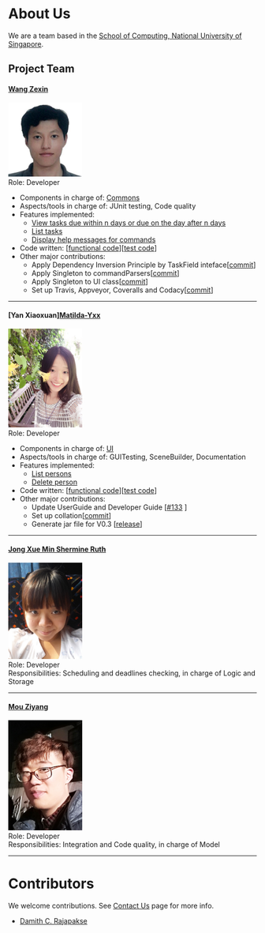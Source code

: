 # About Us

We are a team based in the [School of Computing, National University of Singapore](http://www.comp.nus.edu.sg).

## Project Team

#### [Wang Zexin](https://github.com/wangzexin)
<img src="images/wangzexin.jpg" width="150"><br>
Role: Developer <br>

* Components in charge of: [Commons](https://github.com/se-edu/addressbook-level4/blob/master/docs/DeveloperGuide.md#26-common-classes)
* Aspects/tools in charge of: JUnit testing, Code quality
* Features implemented:
   * [View tasks due within n days or due on the day after n days](https://github.com/CS2103JAN2017-W10-B1/main/blob/master/docs/UserGuide.md#27-view-certain-tasks-view)
   * [List tasks ](https://github.com/CS2103JAN2017-W10-B1/main/blob/master/docs/UserGuide.md#25-listing-all-tasks--list)
   * [Display help messages for commands](https://github.com/CS2103JAN2017-W10-B1/main/blob/master/docs/UserGuide.md#21-viewing-help--help)
* Code written: [[functional code](A0143409J.md)][[test code](A0143409J.md)]
* Other major contributions:
  * Apply Dependency Inversion Principle by TaskField inteface[[commit](https://github.com/CS2103JAN2017-W10-B1/main/commit/cf16109842cf3476b1111f9fab33de78976f2980)]
  * Apply Singleton to commandParsers[[commit](https://github.com/CS2103JAN2017-W10-B1/main/commit/cfe0a0c5bb6462e30a509931db307d4391709353)]
  * Apply Singleton to UI class[[commit](https://github.com/CS2103JAN2017-W10-B1/main/commit/fe0b435f3577e0adde247bec969b59d90274e347)]
  * Set up Travis, Appveyor, Coveralls and Codacy[[commit](https://github.com/CS2103JAN2017-W10-B1/main/commit/b226302f6552801a7fc135d406b5ce2badf244df)]

-----

#### [Yan Xiaoxuan][Matilda-Yxx](https://github.com/Matilda-Yxx)
<img src="images/matilda-yxx.jpg" width="150"><br>
Role: Developer <br>

* Components in charge of: [UI](https://github.com/se-edu/addressbook-level4/blob/master/docs/DeveloperGuide.md#22-ui-component)
* Aspects/tools in charge of: GUITesting, SceneBuilder, Documentation
* Features implemented:
   * [List persons](https://github.com/se-edu/addressbook-level4/blob/master/docs/UserGuide.md#listing-all-persons--list)
   * [Delete person](https://github.com/se-edu/addressbook-level4/blob/master/docs/UserGuide.md#deleting-a-person--delete)
* Code written: [[functional code](A0147996E.md)][[test code](A0147996E.md)]
* Other major contributions:
  * Update UserGuide and Developer Guide [[#133](https://github.com/se-edu/addressbook-level4/pull/152) ]
  * Set up collation[[commit](https://github.com/CS2103JAN2017-W10-B1/main/commit/657cf3157bac077ae0ebe8c36bfe68d632a02063)]
  * Generate jar file for V0.3 [[release](https://github.com/CS2103JAN2017-W10-B1/main/releases/tag/v0.3)]

-----

#### [Jong Xue Min Shermine Ruth](https://github.com/ShermineJong)
<img src="images/sherminejong.jpg" width="150"><br>
Role: Developer <br>
Responsibilities: Scheduling and deadlines checking, in charge of Logic and Storage

-----

#### [Mou Ziyang](http://github.com/mouziyanglovestudy)
<img src="images/MouZiyang.jpg" width="150"><br>
Role: Developer <br>
Responsibilities: Integration and Code quality, in charge of Model

-----

# Contributors

We welcome contributions. See [Contact Us](ContactUs.md) page for more info.

* [Damith C. Rajapakse](http://www.comp.nus.edu.sg/~damithch)
